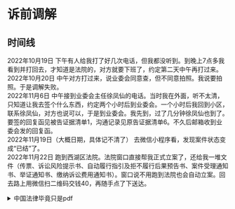 # 诉前调解
## 时间线
2022年10月19日 下午有人给我打了好几次电话，但我都没听到。到晚上7点多我看到并打回去，才知道是法院的，对方就要下班了，约定第二天中午再打过来。  
2022年10月20日 中午对方打过来，说业委会同意查，但不同意拍照。我说要拍照。于是调解失败。  
2022年11月6日 中午接到业委会主任徐凤仙的电话。当时我在外面，听不太清，只知道让我去签个什么东西，约定两个小时后到业委会。一个小时后我回到小区，联系徐凤仙，对方也说可以，于是到业委会。我先到，过了几分钟徐凤仙也到了。要签的回复函见被告证据清单1，沟通记录见原告证据清单6。不久后邮箱收到业委会发的回复函。  
2022年11月19日（大概日期，具体记不清了） 去微信小程序看，发现案件状态变成“已结”了。  
2022年11月22日 跑到西湖区法院。法院窗口直接帮我正式立案了，还给我一堆文件（传票、诉讼风险提示书、自动履行指引及拒不履行后果预告书、案件受理通知书、举证通知书、缴纳诉讼费用通知书）。窗口说不用跑到法院也会自动立案。回去路上用微信扫二维码交钱40，再随手点了下送达。  
<details>
<summary>中国法律毕竟只是pdf</summary>
诉讼风险提示书上写着未诚信诉讼的一堆后果，被告律师还是满嘴谎话，也没见法官做什么处罚。
</details>